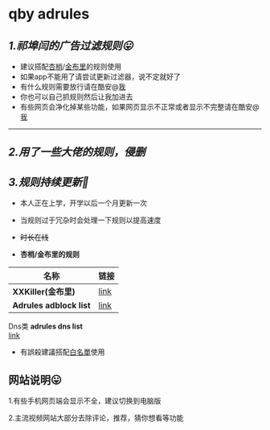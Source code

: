  # qby adrules
## *1.祁埠闫的广告过滤规则:stuck_out_tongue:*
  - 建议搭配[杏梢](http://www.coolapk.com/u/11455514)/[金布里](http://www.coolapk.com/u/3410257)的规则使用
  - 如果app不能用了请尝试更新过滤器，说不定就好了
  - 有什么规则需要放行请在酷安@[我](http://www.coolapk.com/u/7937256)
  - 你也可以自己抓规则然后让我加进去
  - 有些网页会净化掉某些功能，如果网页显示不正常或者显示不完整请在酷安@[我](http://www.coolapk.com/u/7937256)
  ***
## *2.用了一些大佬的规则，侵删*

## *3.规则持续更新:full_moon_with_face:*
- 本人正在上学，开学以后一个月更新一次
- 当规则过于冗杂时会处理一下规则以提高速度
- ~~时长在线~~

- **杏梢/金布里的规则**

|名称|链接|
|---|---|
|**XXKiller(金布里)**|[link](https://gcore.jsdelivr.net/gh/DoingDog/XXKiller@main/w.txt)|
|**Adrules adblock list**|[link](https://adrules.hacamer.cf/adblock.txt)|

Dns类
**adrules dns list**  
[link](https://adrules.hacamer.cf/dns.txt)

- 有誤殺建議搭配[白名單](https://adrules.hacamer.cf/allow.txt)使用

## 网站说明:stuck_out_tongue: 
1.有些手机网页端会显示不全，建议切换到电脑版

2.主流视频网站大部分去除评论，推荐，猜你想看等功能


